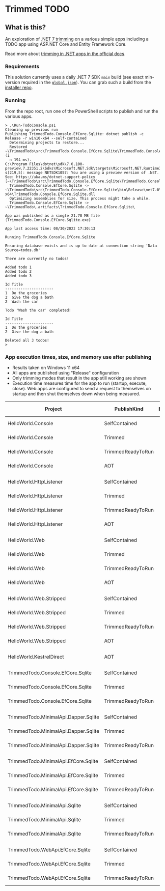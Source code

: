 # Trimmed TODO

## What is this?

An exploration of [.NET 7 trimming](https://docs.microsoft.com/dotnet/core/deploying/trimming/prepare-libraries-for-trimming) on a various simple apps including a TODO app using ASP.NET Core and Entity Framework Core.

Read more about [trimming in .NET apps in the official docs](https://docs.microsoft.com/dotnet/core/deploying/trimming/trimming-options#trimming-framework-library-features).

### Requirements

This solution currently uses a daily .NET 7 SDK `main` build (see exact min-version required in the [`global.json`](global.json)). You can grab such a build from the [installer repo](https://github.com/dotnet/installer).

### Running

From the repo root, run one of the PowerShell scripts to publish and run the various apps.

```terminal
> .\Run-TodoConsole.ps1
Cleaning up previous run
Publishing TrimmedTodo.Console.EfCore.Sqlite: dotnet publish -c Release -r win10-x64 --self-contained
  Determining projects to restore...
  Restored ~\TrimmedTodo\src\TrimmedTodo.Console.EfCore.Sqlite\TrimmedTodo.Console.EfCore.Sqlite.csproj (i
  n 194 ms).
C:\Program Files\dotnet\sdk\7.0.100-preview.7.22351.2\Sdks\Microsoft.NET.Sdk\targets\Microsoft.NET.RuntimeIdentifierInference.target
s(219,5): message NETSDK1057: You are using a preview version of .NET. See: https://aka.ms/dotnet-support-policy [~\TrimmedTodo\src\TrimmedTodo.Console.EfCore.Sqlite\TrimmedTodo.Console.EfCore.Sqlite.csproj]
  TrimmedTodo.Console.EfCore.Sqlite -> ~\TrimmedTodo\src\TrimmedTodo.Console.EfCore.Sqlite\bin\Release\net7.0\win-x64\TrimmedTodo.Console.EfCore.Sqlite.dll
  Optimizing assemblies for size. This process might take a while.
  TrimmedTodo.Console.EfCore.Sqlite -> ~\TrimmedTodo\.artifacts\TrimmedTodo.Console.EfCore.Sqlite\

App was published as a single 21.78 MB file (TrimmedTodo.Console.EfCore.Sqlite.exe)

App last access time: 08/30/2022 17:30:13

Running TrimmedTodo.Console.EfCore.Sqlite

Ensuring database exists and is up to date at connection string 'Data Source=todos.db'

There are currently no todos!

Added todo 1
Added todo 2
Added todo 3

Id Title
----------------------
1  Do the groceries
2  Give the dog a bath
2  Wash the car

Todo 'Wash the car' completed!

Id Title
----------------------
1  Do the groceries
2  Give the dog a bath

Deleted all 3 todos!
>
```

### App execution times, size, and memory use after publishing

- Results taken on Windows 11 x64
- All apps are published using "Release" configuration
- Only trimming modes that result in the app still working are shown
- Execution time measures time for the app to run (startup, execute, close). Web apps are configured to send a request to themselves on startup and then shut themselves down when being measured.

|                              Project |       PublishKind |  Execution |  App Size | App Memory |
|   ---------------------------------- |------------------ |-----------:|----------:|-----------:|
|                   HelloWorld.Console |     SelfContained |   35.71 ms |  69.45 MB |         NA |
|                   HelloWorld.Console |           Trimmed |   33.97 ms |  11.05 MB |         NA |
|                   HelloWorld.Console | TrimmedReadyToRun |   26.34 ms |  14.27 MB |         NA |
|                   HelloWorld.Console |               AOT |   10.17 ms |   0.97 MB |         NA |
|                                      |                   |            |           |            |
|              HelloWorld.HttpListener |     SelfContained |  117.83 ms |  69.46 MB |   32.03 MB |
|              HelloWorld.HttpListener |           Trimmed |  275.14 ms |  12.96 MB |   27.11 MB |
|              HelloWorld.HttpListener | TrimmedReadyToRun |   96.63 ms |  20.36 MB |   26.02 MB |
|              HelloWorld.HttpListener |               AOT |   55.04 ms |   8.72 MB |   14.59 MB |
|                                      |                   |            |           |            |
|                       HelloWorld.Web |     SelfContained |  233.89 ms |  94.23 MB |   50.56 MB |
|                       HelloWorld.Web |           Trimmed |  507.58 ms |  17.28 MB |   40.39 MB |
|                       HelloWorld.Web | TrimmedReadyToRun |  158.79 ms |  37.93 MB |   43.45 MB |
|                       HelloWorld.Web |               AOT |   72.97 ms |  21.86 MB |   36.15 MB |
|                                      |                   |            |           |            |
|              HelloWorld.Web.Stripped |     SelfContained |  173.00 ms |  94.23 MB |   40.77 MB |
|              HelloWorld.Web.Stripped |           Trimmed |  348.29 ms |  14.49 MB |   32.32 MB |
|              HelloWorld.Web.Stripped | TrimmedReadyToRun |  118.70 ms |  25.01 MB |   33.15 MB |
|              HelloWorld.Web.Stripped |               AOT |   51.85 ms |  12.22 MB |   20.92 MB |
|                                      |                   |            |           |            |
|             HelloWorld.KestrelDirect |               AOT |        TBD |  11.16 MB |   15.47 MB |
|                                      |                   |            |           |            |
|    TrimmedTodo.Console.EfCore.Sqlite |     SelfContained |   591.4 ms |  75.78 MB |         NA |
|    TrimmedTodo.Console.EfCore.Sqlite |           Trimmed |   834.0 ms |  22.07 MB |         NA |
|    TrimmedTodo.Console.EfCore.Sqlite | TrimmedReadyToRun |   280.3 ms |  51.86 MB |         NA |
|                                      |                   |            |           |            |
| TrimmedTodo.MinimalApi.Dapper.Sqlite |     SelfContained |   385.4 ms | 101.19 MB |   68.15 MB |
| TrimmedTodo.MinimalApi.Dapper.Sqlite |           Trimmed |   935.4 ms |  32.05 MB |   60.37 MB |
| TrimmedTodo.MinimalApi.Dapper.Sqlite | TrimmedReadyToRun |   286.4 ms |  69.05 MB |   65.18 MB |
|                                      |                   |            |           |            |
| TrimmedTodo.MinimalApi.EfCore.Sqlite |     SelfContained |   760.9 ms | 105.14 MB |   83.41 MB |
| TrimmedTodo.MinimalApi.EfCore.Sqlite |           Trimmed | 1,308.9 ms |  36.28 MB |   75.46 MB |
| TrimmedTodo.MinimalApi.EfCore.Sqlite | TrimmedReadyToRun |   415.1 ms |  81.72 MB |   81.32 MB |
|                                      |                   |            |           |            |
|        TrimmedTodo.MinimalApi.Sqlite |     SelfContained |   370.1 ms | 101.00 MB |   66.36 MB |
|        TrimmedTodo.MinimalApi.Sqlite |           Trimmed |   829.5 ms |  31.82 MB |   58.36 MB |
|        TrimmedTodo.MinimalApi.Sqlite | TrimmedReadyToRun |   273.3 ms |  68.33 MB |   63.04 MB |
|                                      |                   |            |           |            |
|     TrimmedTodo.WebApi.EfCore.Sqlite |     SelfContained |   728.9 ms | 105.10 MB |   85.73 MB |
|     TrimmedTodo.WebApi.EfCore.Sqlite |           Trimmed | 1,303.2 ms |  39.48 MB |   77.83 MB |
|     TrimmedTodo.WebApi.EfCore.Sqlite | TrimmedReadyToRun |   423.3 ms |  86.26 MB |   84.92 MB |
